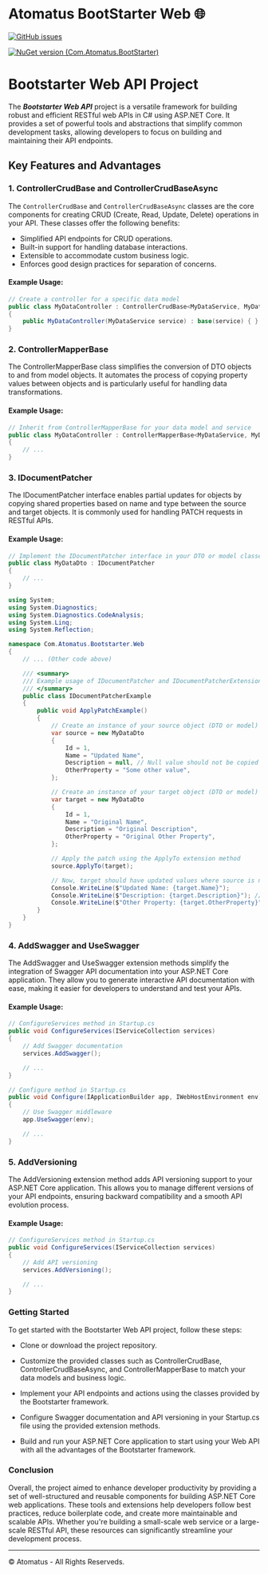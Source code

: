 # Atomatus BootStarter Web 🌐

[![GitHub issues](https://img.shields.io/github/issues/atomatus/dot-net-boot-starter-web?style=flat-square&color=%232EA043&label=help%20wanted)](https://github.com/atomatus/dot-net-boot-starter-web)

[![NuGet version (Com.Atomatus.BootStarter)](https://img.shields.io/nuget/v/Com.Atomatus.BootStarter.Web.svg?style=flat-square)](https://www.nuget.org/packages/Com.Atomatus.BootStarter.Web/)

# Bootstarter Web API Project

The ***Bootstarter Web API*** project is a versatile framework for building robust and efficient RESTful web APIs in C# using ASP.NET Core. It provides a set of powerful tools and abstractions that simplify common development tasks, allowing developers to focus on building and maintaining their API endpoints.

## Key Features and Advantages

### 1. ControllerCrudBase and ControllerCrudBaseAsync

The `ControllerCrudBase` and `ControllerCrudBaseAsync` classes are the core components for creating CRUD (Create, Read, Update, Delete) operations in your API. These classes offer the following benefits:

- Simplified API endpoints for CRUD operations.
- Built-in support for handling database interactions.
- Extensible to accommodate custom business logic.
- Enforces good design practices for separation of concerns.

#### Example Usage:

```csharp
// Create a controller for a specific data model
public class MyDataController : ControllerCrudBase<MyDataService, MyDataModel>
{
    public MyDataController(MyDataService service) : base(service) { }
}
```
### 2. ControllerMapperBase
The ControllerMapperBase class simplifies the conversion of DTO objects to and from model objects. It automates the process of copying property values between objects and is particularly useful for handling data transformations.


#### Example Usage:

```csharp
// Inherit from ControllerMapperBase for your data model and service
public class MyDataController : ControllerMapperBase<MyDataService, MyDataModel>
{
    // ...
}
```

### 3. IDocumentPatcher
The IDocumentPatcher interface enables partial updates for objects by copying shared properties based on name and type between the source and target objects. It is commonly used for handling PATCH requests in RESTful APIs.

#### Example Usage:

```csharp
// Implement the IDocumentPatcher interface in your DTO or model classes
public class MyDataDto : IDocumentPatcher
{
    // ...
}
```

```csharp
using System;
using System.Diagnostics;
using System.Diagnostics.CodeAnalysis;
using System.Linq;
using System.Reflection;

namespace Com.Atomatus.Bootstarter.Web
{
    // ... (Other code above)

    /// <summary>
    /// Example usage of IDocumentPatcher and IDocumentPatcherExtensions.
    /// </summary>
    public class IDocumentPatcherExample
    {
        public void ApplyPatchExample()
        {
            // Create an instance of your source object (DTO or model)
            var source = new MyDataDto
            {
                Id = 1,
                Name = "Updated Name",
                Description = null, // Null value should not be copied
                OtherProperty = "Some other value",
            };

            // Create an instance of your target object (DTO or model)
            var target = new MyDataDto
            {
                Id = 1,
                Name = "Original Name",
                Description = "Original Description",
                OtherProperty = "Original Other Property",
            };

            // Apply the patch using the ApplyTo extension method
            source.ApplyTo(target);

            // Now, target should have updated values where source is not null
            Console.WriteLine($"Updated Name: {target.Name}");
            Console.WriteLine($"Description: {target.Description}"); // Should still be the original value
            Console.WriteLine($"Other Property: {target.OtherProperty}"); // Should still be the original value
        }
    }
}
```

### 4. AddSwagger and UseSwagger
The AddSwagger and UseSwagger extension methods simplify the integration of Swagger API documentation into your ASP.NET Core application. They allow you to generate interactive API documentation with ease, making it easier for developers to understand and test your APIs.

#### Example Usage:

```csharp
// ConfigureServices method in Startup.cs
public void ConfigureServices(IServiceCollection services)
{
    // Add Swagger documentation
    services.AddSwagger();

    // ...
}

// Configure method in Startup.cs
public void Configure(IApplicationBuilder app, IWebHostEnvironment env)
{
    // Use Swagger middleware
    app.UseSwagger(env);

    // ...
}

```

### 5. AddVersioning
The AddVersioning extension method adds API versioning support to your ASP.NET Core application. This allows you to manage different versions of your API endpoints, ensuring backward compatibility and a smooth API evolution process.

#### Example Usage:

```csharp
// ConfigureServices method in Startup.cs
public void ConfigureServices(IServiceCollection services)
{
    // Add API versioning
    services.AddVersioning();

    // ...
}
```
### Getting Started
To get started with the Bootstarter Web API project, follow these steps:

- Clone or download the project repository.

- Customize the provided classes such as ControllerCrudBase, ControllerCrudBaseAsync, and ControllerMapperBase to match your data models and business logic.

- Implement your API endpoints and actions using the classes provided by the Bootstarter framework.

- Configure Swagger documentation and API versioning in your Startup.cs file using the provided extension methods.

- Build and run your ASP.NET Core application to start using your Web API with all the advantages of the Bootstarter framework.

### Conclusion

Overall, the project aimed to enhance developer productivity by providing a set of well-structured and reusable components for building ASP.NET Core web applications. These tools and extensions help developers follow best practices, reduce boilerplate code, and create more maintainable and scalable APIs. Whether you're building a small-scale web service or a large-scale RESTful API, these resources can significantly streamline your development process.

----
© Atomatus - All Rights Reserveds.
